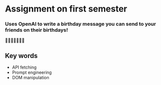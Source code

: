 # Assignment on first semester
### Uses OpenAI to write a birthday message you can send to your friends on their birthdays! 
🥳✨🎉🎂🎁💕✨

## Key words
- API fetching
- Prompt engineering
- DOM manipulation
